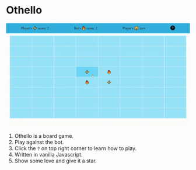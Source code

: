 # Othello

![gif](./images/Othello%20gameplay%20rkm.gif)

1. Othello is a board game.
2. Play against the bot.
3. Click the `?` on top right corner to learn how to play.
4. Written in vanilla Javascript.
5. Show some love and give it a star.
